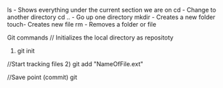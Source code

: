 

ls - Shows everything under the current section we are on
cd - Change to another directory
cd .. - Go up one directory
mkdir - Creates a new folder
touch- Creates new file
rm - Removes a folder or file


Git commands
// Initializes the local directory as repositoty 
1) git init


//Start tracking files
2) git add "NameOfFile.ext"

//Save point (commit)
git 